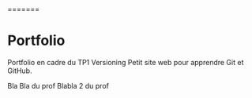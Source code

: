 =======
# Portfolio
Portfolio en cadre du TP1 Versioning
Petit site web pour apprendre Git et GitHub.

Bla Bla du prof
Blabla 2 du prof

